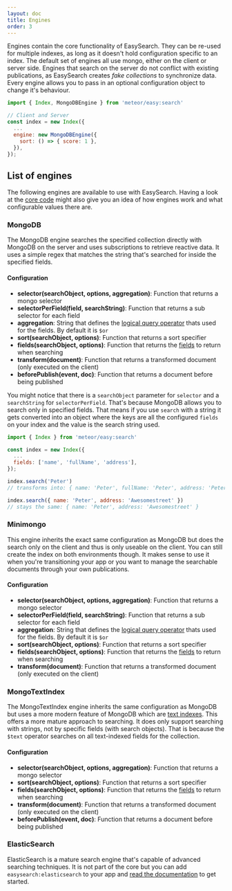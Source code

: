 ```yaml
---
layout: doc
title: Engines
order: 3
---
```


Engines contain the core functionality of EasySearch. They can be re-used for multiple indexes, as long as it doesn't hold configuration specific to an index. The default set of engines all use mongo, either on the client or server side. Engines that search on the server do not conflict with existing publications, as EasySearch creates _fake collections_ to synchronize data. Every engine allows you to pass in an optional configuration object to change it's behaviour.

```javascript
import { Index, MongoDBEngine } from 'meteor/easy:search'

// Client and Server
const index = new Index({
  ...
  engine: new MongoDBEngine({
    sort: () => { score: 1 },
  }),
});
```

## List of engines

The following engines are available to use with EasySearch. Having a look at the [core code](https://github.com/matteodem/meteor-easy-search/tree/master/packages/easysearch:core/lib/engines) might also give you an idea of how engines work and what configurable values there are.

### MongoDB

The MongoDB engine searches the specified collection directly with MongoDB on the server and uses subscriptions to retrieve reactive data. It uses a simple regex that matches the string that's searched for inside the specified fields.

#### Configuration

* __selector(searchObject, options, aggregation)__: Function that returns a mongo selector
* __selectorPerField(field, searchString)__: Function that returns a sub selector for each field
* __aggregation__: String that defines the [logical query operator](http://docs.mongodb.org/manual/reference/operator/query/or/) thats used for the fields. By default it is `$or`
* __sort(searchObject, options)__: Function that returns a sort specifier
* __fields(searchObject, options)__: Function that returns the [fields](http://docs.meteor.com/api/collections.html#fieldspecifiers) to return when searching
* __transform(document)__: Function that returns a transformed document (only executed on the client)
* __beforePublish(event, doc)__: Function that returns a document before being published

You might notice that there is a `searchObject` parameter for `selector` and a `searchString` for `selectorPerField`. That's because MongoDB allows you to search only in specified fields. That means if you use `search` with a string it gets converted into an object where the keys are all
the configured `fields` on your index and the value is the search string used.


```javascript
import { Index } from 'meteor/easy:search'

const index = new Index({
  ...
  fields: ['name', 'fullName', 'address'],
});

index.search('Peter')
// transforms into: { name: 'Peter', fullName: 'Peter', address: 'Peter' }

index.search({ name: 'Peter', address: 'Awesomestreet' })
// stays the same: { name: 'Peter', address: 'Awesomestreet' }

```

### Minimongo

This engine inherits the exact same configuration as MongoDB but does the search only on the client and thus is only useable on the client. You can still create the index on both environments though. It makes sense to use it when you're transitioning your app or you want to manage the searchable documents through your own publications.

#### Configuration

* __selector(searchObject, options, aggregation)__: Function that returns a mongo selector
* __selectorPerField(field, searchString)__: Function that returns a sub selector for each field
* __aggregation__: String that defines the [logical query operator](http://docs.mongodb.org/manual/reference/operator/query/or/) thats used for the fields. By default it is `$or`
* __sort(searchObject, options)__: Function that returns a sort specifier
* __fields(searchObject, options)__: Function that returns the [fields](http://docs.meteor.com/api/collections.html#fieldspecifiers) to return when searching
* __transform(document)__: Function that returns a transformed document (only executed on the client)

### MongoTextIndex

The MongoTextIndex engine inherits the same configuration as MongoDB but uses a more modern feature of MongoDB which are [text indexes](http://docs.mongodb.org/manual/core/index-text/). This offers a more mature approach to searching. It does only support searching with strings, not by specific fields (with search objects). That is because the `$text` operator searches on all text-indexed fields for the collection.

#### Configuration

* __selector(searchObject, options, aggregation)__: Function that returns a mongo selector
* __sort(searchObject, options)__: Function that returns a sort specifier
* __fields(searchObject, options)__: Function that returns the [fields](http://docs.meteor.com/api/collections.html#fieldspecifiers) to return when searching
* __transform(document)__: Function that returns a transformed document (only executed on the client)
* __beforePublish(event, doc)__: Function that returns a document before being published

### ElasticSearch

ElasticSearch is a mature search engine that's capable of advanced searching techniques. It is not part of the core but you can add `easysearch:elasticsearch` to your app and [read the documentation](https://github.com/matteodem/meteor-easy-search/tree/master/packages/easysearch:elasticsearch) to get started.
